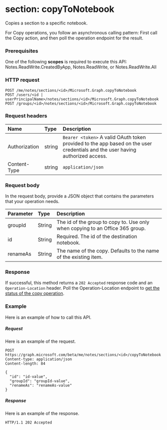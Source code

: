 # section: copyToNotebook
Copies a section to a specific notebook.

For Copy operations, you follow an asynchronous calling pattern:  First call the Copy action, and then poll the operation endpoint for the result.
### Prerequisites
One of the following **scopes** is required to execute this API:   
Notes.ReadWrite.CreatedByApp, Notes.ReadWrite, or Notes.ReadWrite.All 
### HTTP request
<!-- { "blockType": "ignored" } -->
```http
POST /me/notes/sections/<id>/Microsoft.Graph.copyToNotebook
POST /users/<id | userPrincipalName>/notes/sections/<id>/Microsoft.Graph.copyToNotebook
POST /groups/<id>/notes/sections/<id>/Microsoft.Graph.copyToNotebook
```
### Request headers
| Name       | Type | Description|
|:---------------|:--------|:----------|
| Authorization  | string  | `Bearer <token>` A valid OAuth token provided to the app based on the user credentials and the user having authorized access. |
| Content-Type | string | `application/json` |

### Request body
In the request body, provide a JSON object that contains the parameters that your operation needs.

| Parameter	   | Type	|Description|
|:---------------|:--------|:----------|
|groupId|String|The id of the group to copy to. Use only when copying to an Office 365 group.|
|id|String|Required. The id of the destination notebook. |
|renameAs|String|The name of the copy. Defaults to the name of the existing item. |

### Response
If successful, this method returns a `202 Accepted` response code and an `Operation-Location` header. Poll the Operation-Location endpoint to [get the status of the copy operation](notesoperation_get.md).

### Example
Here is an example of how to call this API.
##### Request
Here is an example of the request.
<!-- {
  "blockType": "request",
  "name": "section_copytonotebook"
}-->
```http
POST https://graph.microsoft.com/beta/me/notes/sections/<id>/copyToNotebook
Content-type: application/json
Content-length: 84

{
  "id": "id-value",
  "groupId": "groupId-value",
  "renameAs": "renameAs-value"
}
```

##### Response
Here is an example of the response.
<!-- {
  "blockType": "response",
  "truncated": true,
  "@odata.type": "microsoft.graph.copystatusmodel"
} -->
```http
HTTP/1.1 202 Accepted
```

<!-- uuid: 8fcb5dbc-d5aa-4681-8e31-b001d5168d79
2015-10-25 14:57:30 UTC -->
<!-- {
  "type": "#page.annotation",
  "description": "section: copyToNotebook",
  "keywords": "",
  "section": "documentation",
  "tocPath": ""
}-->